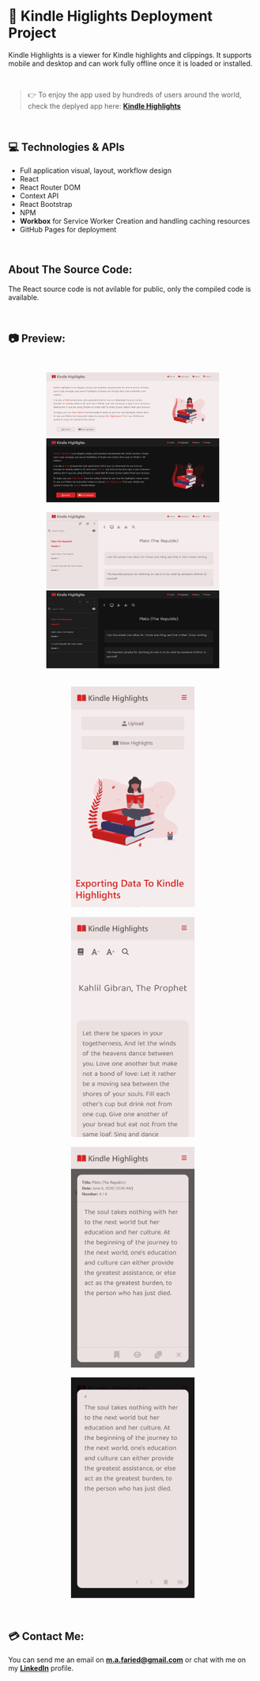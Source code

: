 # 📐 Kindle Higlights Deployment Project

Kindle Highlights is a viewer for Kindle highlights and clippings. It supports mobile and desktop and can work fully offline once it is loaded or installed.

<br>

> 👉 To enjoy the app used by hundreds of users around the world, check the deplyed app here: **[Kindle Highlights](https://m-faried.github.io/Kindle-Highlights/)**

<br>

## 💻 Technologies & APIs
* Full application visual, layout, workflow design
* React
* React Router DOM
* Context API
* React Bootstrap
* NPM
* **Workbox** for Service Worker Creation and handling caching resources
* GitHub Pages for deployment

<br>

## About The Source Code:
The React source code is not avilable for public, only the compiled code is available.

<br>

## 📷 Preview:
<br>
<p align="center">
    <img src="./screenshots/01.PNG" alt="screen1" width="350"/>
    <img src="./screenshots/02.jpg" alt="screen1" width="350"/>
    <br>
    <br>
    <img src="./screenshots/03.png" alt="screen1" width="350"/>
    <img src="./screenshots/04.png" alt="screen1" width="350"/>
    <br>
    <br>
    <br>
    <img src="./screenshots/05.png" alt="screen1" width="250"/>
    <br>
    <br>
    <img src="./screenshots/06.png" alt="screen1" width="250"/>
    <br>
    <br>
    <img src="./screenshots/07.png" alt="screen1" width="250"/>    
    <br>
    <br>
    <img src="./screenshots/08.png" alt="screen1" width="250"/>    
</p>

<br>

## 💳 Contact Me:
You can send me an email on **m.a.faried@gmail.com** or chat with me on my **[LinkedIn](https://www.linkedin.com/in/mo-faried-0258a445/)** profile.
